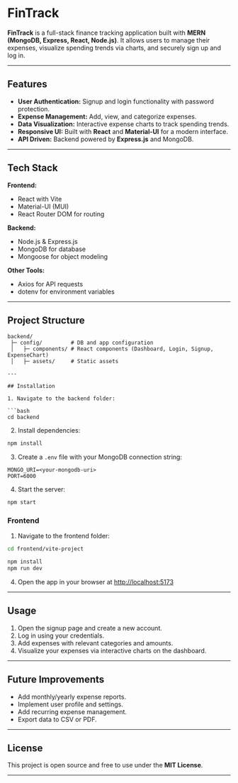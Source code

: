 # FinTrack

**FinTrack** is a full-stack finance tracking application built with **MERN (MongoDB, Express, React, Node.js)**. It allows users to manage their expenses, visualize spending trends via charts, and securely sign up and log in.

---

## Features

* **User Authentication:** Signup and login functionality with password protection.
* **Expense Management:** Add, view, and categorize expenses.
* **Data Visualization:** Interactive expense charts to track spending trends.
* **Responsive UI:** Built with **React** and **Material-UI** for a modern interface.
* **API Driven:** Backend powered by **Express.js** and MongoDB.

---

## Tech Stack

**Frontend:**

* React with Vite
* Material-UI (MUI)
* React Router DOM for routing

**Backend:**

* Node.js & Express.js
* MongoDB for database
* Mongoose for object modeling

**Other Tools:**

* Axios for API requests
* dotenv for environment variables

---

## Project Structure

```
backend/
 ├─ config/         # DB and app configuration
 │   ├─ components/ # React components (Dashboard, Login, Signup, ExpenseChart)
 │   ├─ assets/     # Static assets

---

## Installation

1. Navigate to the backend folder:

```bash
cd backend
```

2. Install dependencies:

```bash
npm install
```

3. Create a `.env` file with your MongoDB connection string:

```env
MONGO_URI=<your-mongodb-uri>
PORT=6000
```

4. Start the server:

```bash
npm start
```

### Frontend

1. Navigate to the frontend folder:

```bash
cd frontend/vite-project
```
```bash
npm install
npm run dev
```

4. Open the app in your browser at [http://localhost:5173](http://localhost:5173)

---

## Usage

1. Open the signup page and create a new account.
2. Log in using your credentials.
3. Add expenses with relevant categories and amounts.
4. Visualize your expenses via interactive charts on the dashboard.

---

## Future Improvements

* Add monthly/yearly expense reports.
* Implement user profile and settings.
* Add recurring expense management.
* Export data to CSV or PDF.

---
## License

This project is open source and free to use under the **MIT License**.

---
